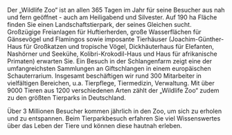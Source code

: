 Der „Wildlife Zoo“ ist an allen 365 Tagen im Jahr für seine Besucher aus nah und fern geöffnet - auch am Heiligabend und Silvester. 
Auf 190 ha Fläche finden Sie einen Landschaftstierpark, der seines Gleichen sucht. Großzügige Freianlagen für Huftierherden, große Wasserflächen für Gänsevögel und Flamingos sowie imposante Tierhäuser (Joachim-Günther-Haus für Großkatzen und tropische Vögel, Dickhäuterhaus für Elefanten, Nashörner und Seekühe, Kolibri-Krokodil-Haus und Haus für afrikanische Primaten) erwarten Sie. Ein Besuch in der Schlangenfarm zeigt eine der umfangreichsten Sammlungen an Giftschlangen in einem europäischen Schauterrarium. Insgesamt beschäftigen wir rund 300 Mitarbeiter in vielfältigen Bereichen, u.a. Tierpflege, Tiermedizin, Verwaltung. Mit über  9000 Tieren aus 1200 verschiedenen Arten zählt der „Wildlife Zoo“ zudem zu den größten Tierparks in Deutschland.

Über 3 Millionen Besucher kommen jährlich in den Zoo, um sich zu erholen und zu entspannen. Beim Tierparkbesuch erfahren Sie viel Wissenswertes über das Leben der Tiere und können diese hautnah erleben.


